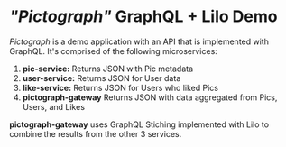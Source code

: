 # *"Pictograph"* GraphQL + Lilo Demo

*Pictograph* is a demo application with an API that is implemented with GraphQL. It's comprised of the following microservices:

1. **pic-service:** Returns JSON with Pic metadata
2. **user-service:** Returns JSON for User data
3. **like-service:** Returns JSON for Users who liked Pics
4. **pictograph-gateway** Returns JSON with data aggregated from Pics, Users, and Likes

**pictograph-gateway** uses GraphQL Stiching implemented with Lilo to combine the results from the other 3 services.
